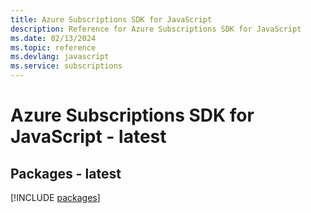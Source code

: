 ```yaml
---
title: Azure Subscriptions SDK for JavaScript
description: Reference for Azure Subscriptions SDK for JavaScript
ms.date: 02/13/2024
ms.topic: reference
ms.devlang: javascript
ms.service: subscriptions
---
```

# Azure Subscriptions SDK for JavaScript - latest
## Packages - latest
[!INCLUDE [packages](subscriptions-index.md)]